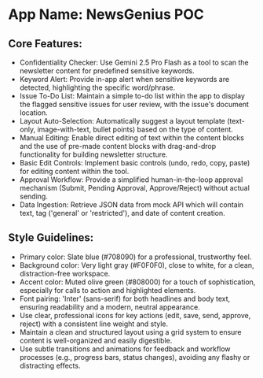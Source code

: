 # **App Name**: NewsGenius POC

## Core Features:

- Confidentiality Checker: Use Gemini 2.5 Pro Flash as a tool to scan the newsletter content for predefined sensitive keywords.
- Keyword Alert: Provide in-app alert when sensitive keywords are detected, highlighting the specific word/phrase.
- Issue To-Do List: Maintain a simple to-do list within the app to display the flagged sensitive issues for user review, with the issue's document location.
- Layout Auto-Selection: Automatically suggest a layout template (text-only, image-with-text, bullet points) based on the type of content.
- Manual Editing: Enable direct editing of text within the content blocks and the use of pre-made content blocks with drag-and-drop functionality for building newsletter structure.
- Basic Edit Controls: Implement basic controls (undo, redo, copy, paste) for editing content within the tool.
- Approval Workflow: Provide a simplified human-in-the-loop approval mechanism (Submit, Pending Approval, Approve/Reject) without actual sending.
- Data Ingestion: Retrieve JSON data from mock API which will contain text, tag ('general' or 'restricted'), and date of content creation.

## Style Guidelines:

- Primary color: Slate blue (#708090) for a professional, trustworthy feel.
- Background color: Very light gray (#F0F0F0), close to white, for a clean, distraction-free workspace.
- Accent color: Muted olive green (#808000) for a touch of sophistication, especially for calls to action and highlighted elements.
- Font pairing: 'Inter' (sans-serif) for both headlines and body text, ensuring readability and a modern, neutral appearance.
- Use clear, professional icons for key actions (edit, save, send, approve, reject) with a consistent line weight and style.
- Maintain a clean and structured layout using a grid system to ensure content is well-organized and easily digestible.
- Use subtle transitions and animations for feedback and workflow processes (e.g., progress bars, status changes), avoiding any flashy or distracting effects.